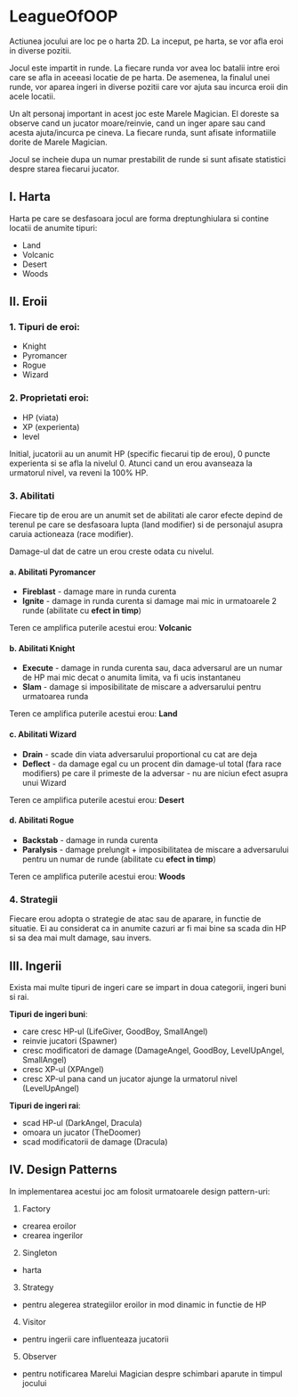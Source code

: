 # LeagueOfOOP

Actiunea jocului are loc pe o harta 2D. La inceput, pe harta, se vor afla eroi in diverse pozitii.

Jocul este impartit in runde. La fiecare runda vor avea loc batalii intre eroi care se afla in aceeasi locatie de pe harta. De asemenea, la finalul unei runde, vor aparea ingeri in diverse pozitii care vor ajuta sau incurca eroii din acele locatii. 

Un alt personaj important in acest joc este Marele Magician. El doreste sa observe cand un jucator moare/reinvie, cand un inger apare sau cand acesta ajuta/incurca pe cineva. La fiecare runda, sunt afisate informatiile dorite de Marele Magician. 

Jocul se incheie dupa un numar prestabilit de runde si sunt afisate statistici despre starea fiecarui jucator.

## I. Harta

Harta pe care se desfasoara jocul are forma dreptunghiulara si contine locatii de anumite tipuri:
- Land
- Volcanic
- Desert
- Woods

## II. Eroii

### 1. Tipuri de eroi:
- Knight
- Pyromancer
- Rogue
- Wizard

### 2. Proprietati eroi:
- HP (viata)
- XP (experienta)
- level

Initial, jucatorii au un anumit HP (specific fiecarui tip de erou), 0 puncte experienta si se afla la nivelul 0.
Atunci cand un erou avanseaza la urmatorul nivel, va reveni la 100% HP.

### 3. Abilitati

Fiecare tip de erou are un anumit set de abilitati ale caror efecte depind de terenul pe care se desfasoara lupta (land modifier) si de personajul asupra caruia actioneaza (race modifier).

Damage-ul dat de catre un erou creste odata cu nivelul.

  #### a. Abilitati Pyromancer

  - **Fireblast** - damage mare in runda curenta
  - **Ignite** - damage in runda curenta si damage mai mic in urmatoarele 2 runde (abilitate cu **efect in timp**)

  Teren ce amplifica puterile acestui erou: **Volcanic**

  #### b. Abilitati Knight

  - **Execute** - damage in runda curenta sau, daca adversarul are un numar de HP mai mic decat o anumita limita, va fi ucis instantaneu
  - **Slam** - damage si imposibilitate de miscare a adversarului pentru urmatoarea runda

  Teren ce amplifica puterile acestui erou: **Land**

  #### c. Abilitati Wizard

  - **Drain** - scade din viata adversarului proportional cu cat are deja
  - **Deflect** - da damage egal cu un procent din damage-ul total (fara race modifiers) pe care il primeste de la adversar
                - nu are niciun efect asupra unui Wizard

  Teren ce amplifica puterile acestui erou: **Desert**

  #### d. Abilitati Rogue

  - **Backstab** - damage in runda curenta
  - **Paralysis** - damage prelungit + imposibilitatea de miscare a adversarului pentru un numar de runde  (abilitate cu **efect in timp**)

  Teren ce amplifica puterile acestui erou: **Woods**

### 4. Strategii

Fiecare erou adopta o strategie de atac sau de aparare, in functie de situatie. Ei au considerat ca in anumite cazuri ar fi mai bine sa scada din HP si sa dea mai mult damage, sau invers.

## III. Ingerii

Exista mai multe tipuri de ingeri care se impart in doua categorii, ingeri buni si rai. 

**Tipuri de ingeri buni**:
- care cresc HP-ul (LifeGiver, GoodBoy, SmallAngel)
- reinvie jucatori (Spawner)
- cresc modificatori de damage (DamageAngel, GoodBoy, LevelUpAngel, SmallAngel)
- cresc XP-ul (XPAngel)
- cresc XP-ul pana cand un jucator ajunge la urmatorul nivel (LevelUpAngel)

**Tipuri de ingeri rai**:
- scad HP-ul (DarkAngel, Dracula)
- omoara un jucator (TheDoomer)
- scad modificatorii de damage (Dracula)

## IV. Design Patterns

In implementarea acestui joc am folosit urmatoarele design pattern-uri:

1. Factory 
- crearea eroilor
- crearea ingerilor

2. Singleton
- harta

3. Strategy
- pentru alegerea strategiilor eroilor in mod dinamic in functie de HP

4. Visitor 
- pentru ingerii care influenteaza jucatorii

5. Observer
- pentru notificarea Marelui Magician despre schimbari aparute in timpul jocului
